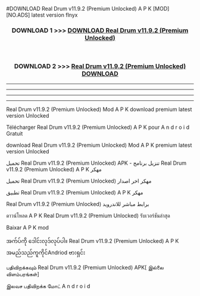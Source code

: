 #DOWNLOAD Real Drum  v11.9.2 (Premium Unlocked) A P K [MOD] [NO.ADS] latest version flnyx



<div align="center">

<h3>DOWNLOAD 1 >>> <a href="https://teeasianyam.web.app?sq=Real Drum  v11.9.2 (Premium Unlocked)">DOWNLOAD Real Drum  v11.9.2 (Premium Unlocked) </a></h3><br>

<h3>DOWNLOAD 2 >>> <a href="https://teeasianyam.web.app?sq=Real Drum  v11.9.2 (Premium Unlocked) ">Real Drum  v11.9.2 (Premium Unlocked)  DOWNLOAD </a></h3>

</div>


----------------------------------------------------------

----------------------------------------------------------

----------------------------------------------------------

----------------------------------------------------------


Real Drum  v11.9.2 (Premium Unlocked)  Mod A P K download premium latest version Unlocked

Télécharger Real Drum  v11.9.2 (Premium Unlocked)  A P K pour A n d r o i d Gratuit

download Real Drum  v11.9.2 (Premium Unlocked)  Mod A P K premium latest version Unlocked

تحميل Real Drum  v11.9.2 (Premium Unlocked)  APK - تنزيل برنامج Real Drum  v11.9.2 (Premium Unlocked)  A P K مهكر

تحميل Real Drum  v11.9.2 (Premium Unlocked)  مهكر اخر اصدار

تطبيق Real Drum  v11.9.2 (Premium Unlocked)  A P K مهكر

Real Drum  v11.9.2 (Premium Unlocked)  برابط مباشر للاندرويد

ดาวน์โหลด A P K Real Drum  v11.9.2 (Premium Unlocked)  รับเวอร์ชันล่าสุด

Baixar A P K mod

အက်ပ်ကို ဒေါင်းလုဒ်လုပ်ပါ။ Real Drum  v11.9.2 (Premium Unlocked)  A P K အမည်သည်ကူကိုင်Andriod ဗားရှင်း

பதிவிறக்கவும் Real Drum  v11.9.2 (Premium Unlocked)  APK[ இல்லை விளம்பரங்கள்] 
 
இலவச பதிவிறக்க மோட் A n d r o i d



